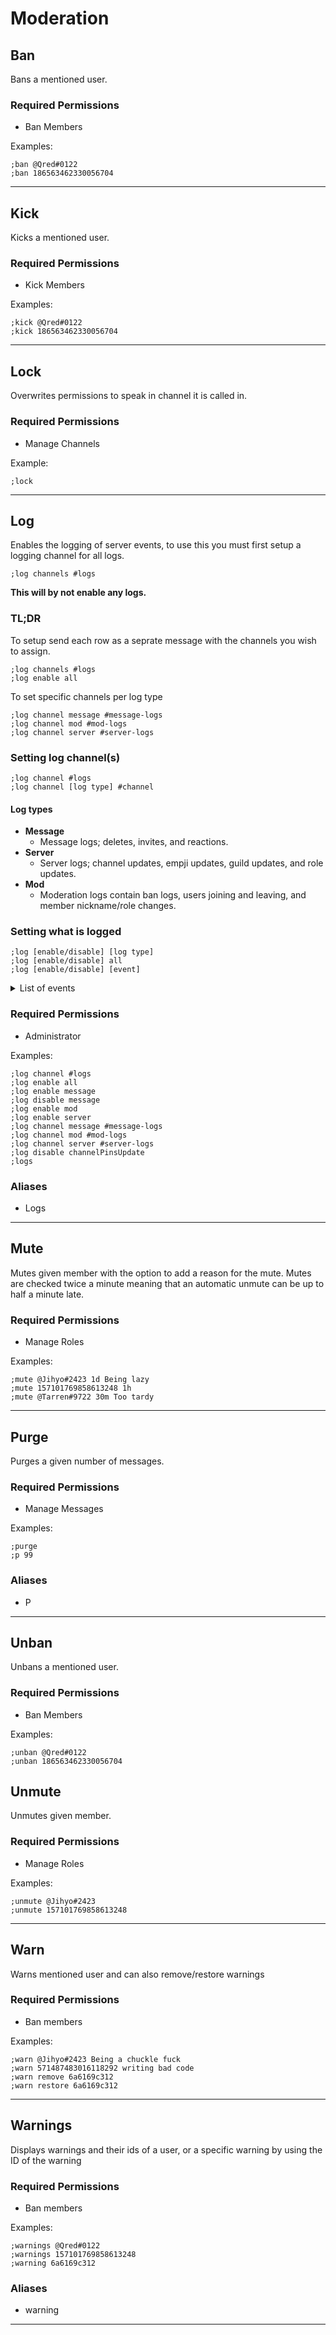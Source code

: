 # Moderation

## Ban
Bans a mentioned user.
### Required Permissions
* Ban Members

Examples: 
```
;ban @Qred#0122
;ban 186563462330056704
```

---

## Kick
Kicks a mentioned user.
### Required Permissions
* Kick Members

Examples: 
```
;kick @Qred#0122
;kick 186563462330056704
```

---

## Lock
Overwrites permissions to speak in channel it is called in.
### Required Permissions
* Manage Channels

Example: 
```
;lock
```

---

## Log
Enables the logging of server events, to use this you must first setup a logging channel for all logs.

	;log channels #logs

**This will by not enable any logs.**

### TL;DR
To setup send each row as a seprate message with the channels you wish to assign.

	;log channels #logs
	;log enable all

To set specific channels per log type

	;log channel message #message-logs
	;log channel mod #mod-logs
	;log channel server #server-logs

### Setting log channel(s)
	;log channel #logs
	;log channel [log type] #channel

#### Log types
+ **Message**
	+ Message logs; deletes, invites, and reactions.
+ **Server**
	+ Server logs; channel updates, empji updates, guild updates, and role updates.
+ **Mod**
	+ Moderation logs contain ban logs, users joining and leaving, and member nickname/role changes.

### Setting what is logged
	;log [enable/disable] [log type]
	;log [enable/disable] all
	;log [enable/disable] [event]

<details>
	<summary>List of events</summary>

### Message

#### Message change
	channelPinsUpdate
	messageDelete
	messageDeleteBulk
	messageUpdate

#### Reaction
	messageReactionAdd
	messageReactionRemove
	messageReactionRemoveAll
	messageReactionRemoveEmoji

#### Misc
	inviteCreate
	inviteDelete

### Server

#### Channel
	channelCreate
	channelDelete
	channelUpdate
	webhookUpdate

#### Emoji
	emojiCreate
	emojiDelete
	emojiUpdate

#### Guild
	guildUpdate
	guildIntegrationsUpdate

#### Role
	roleCreate
	roleDelete
	roleUpdate

### Mod

#### Bans
	guildBanAdd
	guildBanRemove

#### Join/leave
	guildMemberAdd
	guildMemberRemove

#### Member change
	guildMemberUpdate
	userUpdate
</details>

### Required Permissions
* Administrator

Examples:
```
;log channel #logs
;log enable all
;log enable message
;log disable message
;log enable mod
;log enable server
;log channel message #message-logs
;log channel mod #mod-logs
;log channel server #server-logs
;log disable channelPinsUpdate
;logs
```

### Aliases
* Logs

---

## Mute
Mutes given member with the option to add a reason for the mute. Mutes are checked twice a minute meaning that an automatic unmute can be up to half a minute late.
### Required Permissions
* Manage Roles

Examples: 
```
;mute @Jihyo#2423 1d Being lazy
;mute 157101769858613248 1h
;mute @Tarren#9722 30m Too tardy
```

---

## Purge
Purges a given number of messages.
### Required Permissions
* Manage Messages

Examples: 
```
;purge
;p 99
```
### Aliases
* P

---

## Unban
Unbans a mentioned user.
### Required Permissions
* Ban Members

Examples: 
```
;unban @Qred#0122
;unban 186563462330056704
```

## Unmute
Unmutes given member.
### Required Permissions
* Manage Roles

Examples: 
```
;unmute @Jihyo#2423
;unmute 157101769858613248
```

---

## Warn 
Warns mentioned user and can also remove/restore warnings
### Required Permissions
* Ban members

Examples:
```
;warn @Jihyo#2423 Being a chuckle fuck
;warn 571487483016118292 writing bad code
;warn remove 6a6169c312
;warn restore 6a6169c312
```
---

## Warnings 
Displays warnings and their ids of a user, or a specific warning by using the ID  of the warning
### Required Permissions
* Ban members

Examples:
```
;warnings @Qred#0122
;warnings 157101769858613248
;warning 6a6169c312
```
### Aliases
* warning
---

